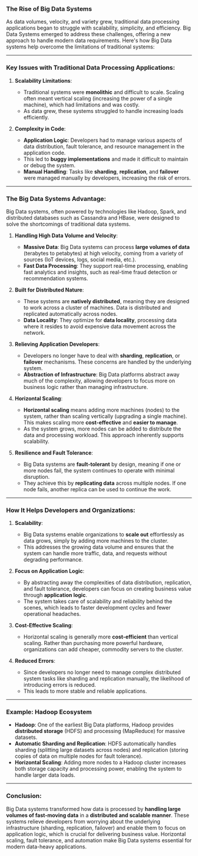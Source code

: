 ### The Rise of Big Data Systems

As data volumes, velocity, and variety grew, traditional data processing applications began to struggle with scalability, simplicity, and efficiency. Big Data Systems emerged to address these challenges, offering a new approach to handle modern data requirements. Here's how Big Data systems help overcome the limitations of traditional systems:

---

### Key Issues with Traditional Data Processing Applications:

1. **Scalability Limitations**:
   - Traditional systems were **monolithic** and difficult to scale. Scaling often meant vertical scaling (increasing the power of a single machine), which had limitations and was costly.
   - As data grew, these systems struggled to handle increasing loads efficiently.

2. **Complexity in Code**:
   - **Application Logic**: Developers had to manage various aspects of data distribution, fault tolerance, and resource management in the application code.
   - This led to **buggy implementations** and made it difficult to maintain or debug the system.
   - **Manual Handling**: Tasks like **sharding**, **replication**, and **failover** were managed manually by developers, increasing the risk of errors.

---

### The Big Data Systems Advantage:

Big Data systems, often powered by technologies like Hadoop, Spark, and distributed databases such as Cassandra and HBase, were designed to solve the shortcomings of traditional data systems.

1. **Handling High Data Volume and Velocity**:
   - **Massive Data**: Big Data systems can process **large volumes of data** (terabytes to petabytes) at high velocity, coming from a variety of sources (IoT devices, logs, social media, etc.).
   - **Fast Data Processing**: They support real-time processing, enabling fast analytics and insights, such as real-time fraud detection or recommendation systems.

2. **Built for Distributed Nature**:
   - These systems are **natively distributed**, meaning they are designed to work across a cluster of machines. Data is distributed and replicated automatically across nodes.
   - **Data Locality**: They optimize for **data locality**, processing data where it resides to avoid expensive data movement across the network.

3. **Relieving Application Developers**:
   - Developers no longer have to deal with **sharding**, **replication**, or **failover** mechanisms. These concerns are handled by the underlying system.
   - **Abstraction of Infrastructure**: Big Data platforms abstract away much of the complexity, allowing developers to focus more on business logic rather than managing infrastructure.

4. **Horizontal Scaling**:
   - **Horizontal scaling** means adding more machines (nodes) to the system, rather than scaling vertically (upgrading a single machine). This makes scaling more **cost-effective** and **easier to manage**.
   - As the system grows, more nodes can be added to distribute the data and processing workload. This approach inherently supports scalability.

5. **Resilience and Fault Tolerance**:
   - Big Data systems are **fault-tolerant** by design, meaning if one or more nodes fail, the system continues to operate with minimal disruption.
   - They achieve this by **replicating data** across multiple nodes. If one node fails, another replica can be used to continue the work.

---

### How It Helps Developers and Organizations:

1. **Scalability**:
   - Big Data systems enable organizations to **scale out** effortlessly as data grows, simply by adding more machines to the cluster.
   - This addresses the growing data volume and ensures that the system can handle more traffic, data, and requests without degrading performance.

2. **Focus on Application Logic**:
   - By abstracting away the complexities of data distribution, replication, and fault tolerance, developers can focus on creating business value through **application logic**.
   - The system takes care of scalability and reliability behind the scenes, which leads to faster development cycles and fewer operational headaches.

3. **Cost-Effective Scaling**:
   - Horizontal scaling is generally more **cost-efficient** than vertical scaling. Rather than purchasing more powerful hardware, organizations can add cheaper, commodity servers to the cluster.

4. **Reduced Errors**:
   - Since developers no longer need to manage complex distributed system tasks like sharding and replication manually, the likelihood of introducing errors is reduced.
   - This leads to more stable and reliable applications.

---

### Example: Hadoop Ecosystem

- **Hadoop**: One of the earliest Big Data platforms, Hadoop provides **distributed storage** (HDFS) and processing (MapReduce) for massive datasets.
- **Automatic Sharding and Replication**: HDFS automatically handles sharding (splitting large datasets across nodes) and replication (storing copies of data on multiple nodes for fault tolerance).
- **Horizontal Scaling**: Adding more nodes to a Hadoop cluster increases both storage capacity and processing power, enabling the system to handle larger data loads.

---

### Conclusion:

Big Data systems transformed how data is processed by **handling large volumes of fast-moving data** in a **distributed and scalable manner**. These systems relieve developers from worrying about the underlying infrastructure (sharding, replication, failover) and enable them to focus on application logic, which is crucial for delivering business value. Horizontal scaling, fault tolerance, and automation make Big Data systems essential for modern data-heavy applications.
